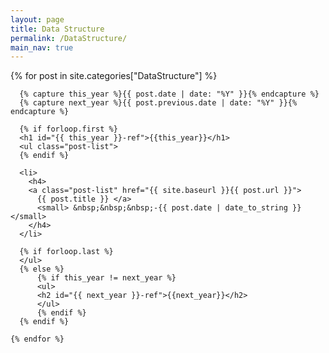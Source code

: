 ```yaml
---
layout: page
title: Data Structure
permalink: /DataStructure/
main_nav: true
---
```


<div class="wrapper">
  <div class="wrapper">
    {% for post in site.categories["DataStructure"]  %}
     
      {% capture this_year %}{{ post.date | date: "%Y" }}{% endcapture %}
      {% capture next_year %}{{ post.previous.date | date: "%Y" }}{% endcapture %}

      {% if forloop.first %}
      <h1 id="{{ this_year }}-ref">{{this_year}}</h1>
      <ul class="post-list">
      {% endif %}

      <li>
        <h4>
        <a class="post-list" href="{{ site.baseurl }}{{ post.url }}">
          {{ post.title }} </a> 
          <small> &nbsp;&nbsp;&nbsp;-{{ post.date | date_to_string }}</small>
        </h4>
      </li>

      {% if forloop.last %}
      </ul>
      {% else %}
          {% if this_year != next_year %}
          <ul>
          <h2 id="{{ next_year }}-ref">{{next_year}}</h2>
          </ul>
          {% endif %}
      {% endif %}

    {% endfor %}
    
  </div>
</div> 
